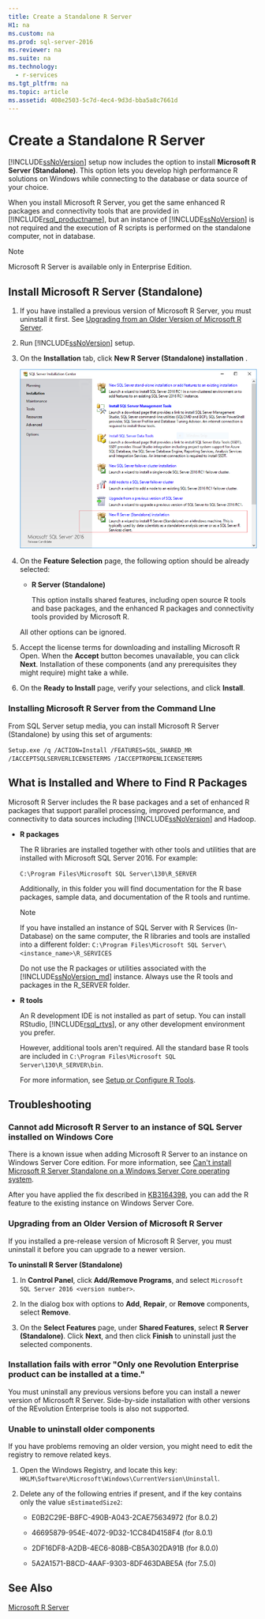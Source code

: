 ```yaml
---
title: Create a Standalone R Server
H1: na
ms.custom: na
ms.prod: sql-server-2016
ms.reviewer: na
ms.suite: na
ms.technology: 
  - r-services
ms.tgt_pltfrm: na
ms.topic: article
ms.assetid: 408e2503-5c7d-4ec4-9d3d-bba5a8c7661d
---
```

# Create a Standalone R Server
  [!INCLUDE[ssNoVersion](../../Topics/TopicNameContainA/includes/ssNoVersion_md.md)] setup now includes the option to install **Microsoft R Server (Standalone)**. This option lets you develop high performance R solutions on Windows while connecting to the database or data source of your choice.   
  
 When you install Microsoft R Server, you get the same enhanced R packages and connectivity tools that are provided in [!INCLUDE[rsql_productname](../../Topics/TopicNameContainA/includes/rsql_productname_md.md)], but an instance of [!INCLUDE[ssNoVersion](../../Topics/TopicNameContainA/includes/ssNoVersion_md.md)] is not required and the execution of R scripts is performed on the standalone computer, not in database.  
  
> [!NOTE]  
>  Microsoft R Server is available only in Enterprise Edition.  
>  
  
##  <a name="bkmk_installRServicesInDatabase"></a> Install Microsoft R Server (Standalone)  
  
1.  If you have installed a previous version of Microsoft R Server, you must uninstall it first.  See [Upgrading from an Older Version of Microsoft R Server](#bkmk_Uninstall). 

2. Run [!INCLUDE[ssNoVersion](../../Topics/TopicNameContainA/includes/ssNoVersion_md.md)] setup.  
  
2.  On the **Installation** tab, click **New R Server (Standalone) installation** .  
  
     ![Setup option for R Server Standalone](../../Topics/TopicNameContainA/media/rsql_RStandaloneSetup.png "rsql_RStandaloneSetup")  
  
3.  On the **Feature Selection** page, the following option should be already selected:  
  
    -   **R Server (Standalone)**  
  
         This  option installs shared features, including open source R tools and base packages, and the enhanced R packages and connectivity tools provided by Microsoft R.  
  
     All other options can be ignored.  
  
4.  Accept the license terms for downloading and installing Microsoft R Open. When the **Accept** button becomes unavailable, you can click **Next**. Installation of these components (and any prerequisites they might require) might take a while.   
  
5.  On the **Ready to Install** page, verify your selections, and click **Install**.  
  
### Installing Microsoft R Server from the Command LIne

From SQL Server setup media, you can install Microsoft R Server (Standalone) by using this set of arguments:

`Setup.exe /q /ACTION=Install /FEATURES=SQL_SHARED_MR  /IACCEPTSQLSERVERLICENSETERMS /IACCEPTROPENLICENSETERMS `

  
## What is Installed and Where to Find R Packages  
 Microsoft R Server includes the R base packages and a set of enhanced R packages that support parallel processing, improved performance, and connectivity to data sources including [!INCLUDE[ssNoVersion](../../Topics/TopicNameContainA/includes/ssNoVersion_md.md)] and Hadoop.  
  
-   **R  packages**  
  
     The R libraries are installed together with other tools and utilities that are installed with Microsoft SQL Server 2016. For example:  
  
     `C:\Program Files\Microsoft SQL Server\130\R_SERVER`  
  
     Additionally, in this folder you will find documentation for the R base packages, sample data, and documentation of the R tools and runtime.  
  
    > [!NOTE]  
    >  If you have installed an instance of SQL Server with R Services (In-Database) on the same computer, the R libraries and tools are installed into a different folder:  `C:\Program Files\Microsoft SQL Server\<instance_name>\R_SERVICES`  
    >   
    >  Do not use the R packages or utilities associated with the [!INCLUDE[ssNoVersion_md](../../Topics/TopicNameContainA/includes/ssNoVersion_md.md)] instance. Always use the R tools and packages in the R_SERVER folder.  
  
-   **R  tools**  
  
     An R development IDE is not installed as part of setup. You can install RStudio, [!INCLUDE[rsql_rtvs](../../Topics/TopicNameContainA/includes/rsql_rtvs_md.md)],  or any other development environment you prefer.  
  
     However, additional tools aren't required. All the standard base R tools are included in `C:\Program Files\Microsoft SQL Server\130\R_SERVER\bin`.  
  
     For more information, see [Setup or Configure R Tools](../../Topics/TopicNameNotContainA/Setup-or-Configure-R-Tools.md).  


 
## Troubleshooting  

### Cannot add Microsoft R Server to an instance of SQL Server installed on Windows Core
There is a known issue when adding Microsoft R Server to an instance on Windows Server Core edition. For more information, see [Can't install Microsoft R Server Standalone on a Windows Server Core operating system](https://support.microsoft.com/kb/3168691).

After you have applied the fix described in [KB3164398](https://support.microsoft.com/kb/3164398), you can add the R feature to the existing instance on Windows Server Core.   


###  <a name="bkmk_Uninstall"></a> Upgrading from an Older Version of Microsoft R Server  
 If you installed a pre-release version of Microsoft R Server, you must uninstall it before you can upgrade to a newer version.  
  
**To uninstall R Server (Standalone)**  
  
1.  In **Control Panel**, click **Add/Remove Programs**, and select `Microsoft SQL Server 2016 <version number>`.  
  
2.  In the dialog box with options to **Add**, **Repair**, or **Remove** components, select **Remove**.  
  
3.  On the **Select Features** page, under **Shared Features**, select **R Server (Standalone)**. Click **Next**, and then click **Finish** to uninstall just the selected components.  
   
### Installation fails with error "Only one Revolution Enterprise product can be installed at a time."  
You must uninstall any previous versions before you can install a newer version of Microsoft R Server. Side-by-side installation with other versions of the REvolution Enterprise tools is also not supported.  
  
### Unable to uninstall older components  
  
If you have problems removing an older version, you might need to edit the registry to remove related keys.  
  
1. Open the Windows Registry, and locate this key: `HKLM\Software\Microsoft\Windows\CurrentVersion\Uninstall`.  
2. Delete any of the following entries if present, and if the key contains only the value `sEstimatedSize2`:  
  
    -   E0B2C29E-B8FC-490B-A043-2CAE75634972        (for 8.0.2)  
  
    -   46695879-954E-4072-9D32-1CC84D4158F4        (for 8.0.1)  
  
    -   2DF16DF8-A2DB-4EC6-808B-CB5A302DA91B        (for 8.0.0)  
  
    -   5A2A1571-B8CD-4AAF-9303-8DF463DABE5A        (for 7.5.0)  
  
## See Also  
 [Microsoft R Server](../../Topics/TopicNameNotContainA/R-Server--Standalone-.md)  
  
  